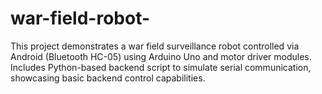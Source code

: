 # war-field-robot-
This project demonstrates a war field surveillance robot controlled via Android (Bluetooth HC-05) using Arduino Uno and motor driver modules. Includes Python-based backend script to simulate serial communication, showcasing basic backend control capabilities.
